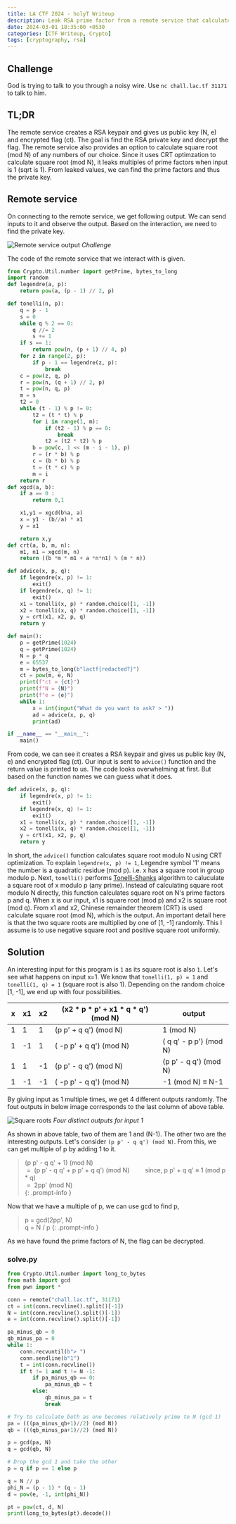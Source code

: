 ```yaml
---
title: LA CTF 2024 - holyT Writeup
description: Leak RSA prime factor from a remote service that calculates square root (mod N) using CRT optimization.
date: 2024-03-01 18:35:00 +0530
categories: [CTF Writeup, Crypto]
tags: [cryptography, rsa]
---
```


## Challenge 
God is trying to talk to you through a noisy wire.
Use `nc chall.lac.tf 31171` to talk to him.

## TL;DR
The remote service creates a RSA keypair and gives us public key (N, e) and encrypted flag (ct). The goal is find the RSA private key and decrypt the flag.
The remote service also provides an option to calculate square root (mod N) of any numbers of our choice.
Since it uses CRT optimzation to calculate square root (mod N), it leaks multiples of prime factors when input is 1 (sqrt is 1). From leaked values, we can find the prime factors and thus the private key.

## Remote service
On connecting to the remote service, we get following output. We can send inputs to it and observe the output. Based on the interaction, we need to find the private key.

![Remote service output](../images/holyT/challenge.png)
_Challenge_

The code of the remote service that we interact with is given.

```python
from Crypto.Util.number import getPrime, bytes_to_long
import random
def legendre(a, p):
    return pow(a, (p - 1) // 2, p)

def tonelli(n, p):
    q = p - 1
    s = 0
    while q % 2 == 0:
        q //= 2
        s += 1
    if s == 1:
        return pow(n, (p + 1) // 4, p)
    for z in range(2, p):
        if p - 1 == legendre(z, p):
            break
    c = pow(z, q, p)
    r = pow(n, (q + 1) // 2, p)
    t = pow(n, q, p)
    m = s
    t2 = 0
    while (t - 1) % p != 0:
        t2 = (t * t) % p
        for i in range(1, m):
            if (t2 - 1) % p == 0:
                break
            t2 = (t2 * t2) % p
        b = pow(c, 1 << (m - i - 1), p)
        r = (r * b) % p
        c = (b * b) % p
        t = (t * c) % p
        m = i
    return r
def xgcd(a, b):
    if a == 0 :
        return 0,1

    x1,y1 = xgcd(b%a, a)
    x = y1 - (b//a) * x1
    y = x1

    return x,y
def crt(a, b, m, n):
    m1, n1 = xgcd(m, n)
    return ((b *m * m1 + a *n*n1) % (m * n))

def advice(x, p, q):
    if legendre(x, p) != 1:
        exit()
    if legendre(x, q) != 1:
        exit()
    x1 = tonelli(x, p) * random.choice([1, -1])
    x2 = tonelli(x, q) * random.choice([1, -1])
    y = crt(x1, x2, p, q)
    return y

def main():
    p = getPrime(1024)
    q = getPrime(1024)
    N = p * q
    e = 65537
    m = bytes_to_long(b"lactf{redacted?}")
    ct = pow(m, e, N)
    print(f"ct = {ct}")
    print(f"N = {N}")
    print(f"e = {e}")
    while 1:
        x = int(input("What do you want to ask? > "))
        ad = advice(x, p, q)
        print(ad)

if __name__ == "__main__":
    main()
```

From code, we can see it creates a RSA keypair and gives us public key (N, e) and encrypted flag (ct). Our input is sent to `advice()` function and the return value is printed to us.
The code looks overwhelming at first. But based on the function names we can guess what it does.

```python
def advice(x, p, q):
    if legendre(x, p) != 1:
        exit()
    if legendre(x, q) != 1:
        exit()
    x1 = tonelli(x, p) * random.choice([1, -1])
    x2 = tonelli(x, q) * random.choice([1, -1])
    y = crt(x1, x2, p, q)
    return y
```

In short, the `advice()` function calculates square root modulo N using CRT optimization. To explain `legendre(x, p) != 1`, Legendre symbol '1' means the number is a quadratic residue (mod p). i.e. x has a square root in group modulo p. Next, `tonelli()` performs [Tonelli-Shanks](https://en.wikipedia.org/wiki/Tonelli%E2%80%93Shanks_algorithm) algorithm to caluculate a square root of x modulo p (any prime). Instead of calculating square root modulo N directly, this function calculates square root on N's prime factors p and q. When x is our input, x1 is square root (mod p) and x2 is square root (mod q). From x1 and x2, Chinese remainder theorem (CRT) is used calculate square root (mod N), which is the output. An important detail here is that the two square roots are multiplied by one of [1, -1] randomly. This I assume is to use negative square root and positive square root uniformly.

## Solution

An interesting input for this program is `1` as its square root is also `1`.
Let's see what happens on input x=1. We know that `tonelli(1, p) = 1` and `tonelli(1, q) = 1` (square root is also 1).
Depending on the random choice [1, -1], we end up with four possibilities.
<table style="width: 100%">
<thead>
  <tr>
    <th>x</th>
    <th>x1</th>
    <th>x2</th>
    <th>(x2 * p * p' + x1 * q * q') (mod N)</th>
    <th>output</th>
  </tr>
</thead>
<tbody>
  <tr>
    <td>1</td>
    <td>1</td>
    <td>1</td>
    <td>(p p' + q q') (mod N)</td>
    <td>1 (mod N)</td>
  </tr>
  <tr>
    <td>1</td>
    <td>-1</td>
    <td>1</td>
    <td>( -p p' + q q') (mod N)</td>
    <td>( q q' - p p') (mod N)</td>
  </tr>
  <tr>
    <td>1</td>
    <td>1</td>
    <td>-1</td>
    <td>(p p' - q q') (mod N)</td>
    <td>(p p' - q q') (mod N)</td>
  </tr>
  <tr>
    <td>1</td>
    <td>-1</td>
    <td>-1</td>
    <td>( -p p' - q q') (mod N)</td>
    <td>-1 (mod N) ≡ N-1</td>
  </tr>
</tbody>
</table>

By giving input as 1 multiple times, we get 4 different outputs randomly. The fout outputs in below image corresponds to the last column of above table.

![Square roots](../images/holyT/roots.png)
_Four distinct outputs for input 1_

As shown in above table, two of them are 1 and (N-1). The other two are the interesting outputs.
Let's consider `(p p' - q q') (mod N)`. From this, we can get multiple of p by adding 1 to it.

> (p p' - q q' + 1) (mod N)  
> &nbsp;=&nbsp; (p p' - q q' + p p' + q q') (mod N)  &nbsp;&nbsp;&nbsp;&nbsp;&nbsp;&nbsp;&nbsp; since, p p' + q q' ≡ 1 (mod p * q)  
> &nbsp;=&nbsp; 2pp' (mod N)  
{: .prompt-info }

Now that we have a multiple of p, we can use gcd to find p,

> p = gcd(2pp', N)  
> q = N / p
{: .prompt-info }

As we have found the prime factors of N, the flag can be decrypted.

### solve.py
```python
from Crypto.Util.number import long_to_bytes
from math import gcd
from pwn import *

conn = remote("chall.lac.tf", 31171)
ct = int(conn.recvline().split()[-1])
N = int(conn.recvline().split()[-1])
e = int(conn.recvline().split()[-1])

pa_minus_qb = 0
qb_minus_pa = 0
while 1:
    conn.recvuntil(b"> ")
    conn.sendline(b"1")
    t = int(conn.recvline())
    if t != 1 and t != N -1:
        if pa_minus_qb == 0:
            pa_minus_qb = t
        else:
            qb_minus_pa = t
            break

# Try to calculate both as one becomes relatively prime to N (gcd 1)
pa = (((pa_minus_qb+1)//2) (mod N))
qb = (((qb_minus_pa+1)//2) (mod N))

p = gcd(pa, N)
q = gcd(qb, N)

# Drop the gcd 1 and take the other
p = q if p == 1 else p

q = N // p
phi_N = (p - 1) * (q - 1)
d = pow(e, -1, int(phi_N))

pt = pow(ct, d, N)
print(long_to_bytes(pt).decode())
```
